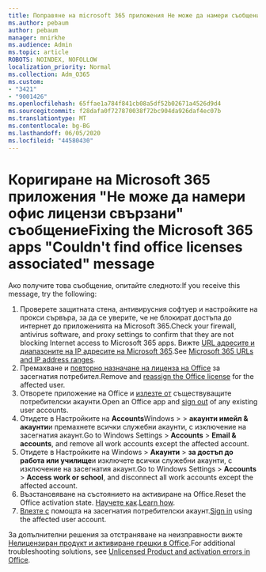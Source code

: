 ```yaml
---
title: Поправяне на microsoft 365 приложения Не може да намери съобщения за лицензи за office
ms.author: pebaum
author: pebaum
manager: mnirkhe
ms.audience: Admin
ms.topic: article
ROBOTS: NOINDEX, NOFOLLOW
localization_priority: Normal
ms.collection: Adm_O365
ms.custom:
- "3421"
- "9001426"
ms.openlocfilehash: 65ffae1a784f841cb08a5df52b02671a4526d9d4
ms.sourcegitcommit: f28dafa0f727870038f72bc904da926daf4ec07b
ms.translationtype: MT
ms.contentlocale: bg-BG
ms.lasthandoff: 06/05/2020
ms.locfileid: "44580430"
---
```

# <a name="fixing-the-microsoft-365-apps-couldnt-find-office-licenses-associated-message"></a><span data-ttu-id="48966-102">Коригиране на Microsoft 365 приложения "Не може да намери офис лицензи свързани" съобщение</span><span class="sxs-lookup"><span data-stu-id="48966-102">Fixing the Microsoft 365 apps "Couldn't find office licenses associated" message</span></span>

<span data-ttu-id="48966-103">Ако получите това съобщение, опитайте следното:</span><span class="sxs-lookup"><span data-stu-id="48966-103">If you receive this message, try the following:</span></span>

1. <span data-ttu-id="48966-104">Проверете защитната стена, антивирусния софтуер и настройките на прокси сървъра, за да се уверите, че не блокират достъпа до интернет до приложенията на Microsoft 365.</span><span class="sxs-lookup"><span data-stu-id="48966-104">Check your firewall, antivirus software, and proxy settings to confirm that they are not blocking Internet access to Microsoft 365 apps.</span></span> <span data-ttu-id="48966-105">Вижте [URL адресите и диапазоните на IP адресите на Microsoft 365](https://docs.microsoft.com/office365/enterprise/urls-and-ip-address-ranges).</span><span class="sxs-lookup"><span data-stu-id="48966-105">See [Microsoft 365 URLs and IP address ranges](https://docs.microsoft.com/office365/enterprise/urls-and-ip-address-ranges).</span></span>
2. <span data-ttu-id="48966-106">Премахване и [повторно назначане на лиценза на Office](https://docs.microsoft.com/microsoft-365/admin/manage/assign-licenses-to-users) за засегнатия потребител.</span><span class="sxs-lookup"><span data-stu-id="48966-106">Remove and [reassign the Office license](https://docs.microsoft.com/microsoft-365/admin/manage/assign-licenses-to-users) for the affected user.</span></span> 
3. <span data-ttu-id="48966-107">Отворете приложение на Office и [излезте от](https://support.office.com/article/5a20dc11-47e9-4b6f-945d-478cb6d92071) съществуващите потребителски акаунти.</span><span class="sxs-lookup"><span data-stu-id="48966-107">Open an Office app and [sign out](https://support.office.com/article/5a20dc11-47e9-4b6f-945d-478cb6d92071) of any existing user accounts.</span></span>
4. <span data-ttu-id="48966-108">Отидете в Настройките на **Accounts**Windows >  >  **акаунти имейл & акаунти**и премахнете всички служебни акаунти, с изключение на засегнатия акаунт.</span><span class="sxs-lookup"><span data-stu-id="48966-108">Go to Windows Settings > **Accounts** > **Email & accounts**, and remove all work accounts except the affected account.</span></span>
5. <span data-ttu-id="48966-109">Отидете в Настройките на Windows > **Акаунти**  >  **за достъп до работа или училище**и изключете всички служебни акаунти, с изключение на засегнатия акаунт.</span><span class="sxs-lookup"><span data-stu-id="48966-109">Go to Windows Settings > **Accounts** > **Access work or school**, and disconnect all work accounts except the affected account.</span></span>
6. <span data-ttu-id="48966-110">Възстановяване на състоянието на активиране на Office.</span><span class="sxs-lookup"><span data-stu-id="48966-110">Reset the Office activation state.</span></span> <span data-ttu-id="48966-111">[Научете как](https://docs.microsoft.com/office365/troubleshoot/activation/reset-office-365-proplus-activation-state).</span><span class="sxs-lookup"><span data-stu-id="48966-111">[Learn how](https://docs.microsoft.com/office365/troubleshoot/activation/reset-office-365-proplus-activation-state).</span></span>
7. <span data-ttu-id="48966-112">[Влезте с](https://support.office.com/article/628ea040-f265-49de-b986-be09c3ebf8a9) помощта на засегнатия потребителски акаунт.</span><span class="sxs-lookup"><span data-stu-id="48966-112">[Sign in](https://support.office.com/article/628ea040-f265-49de-b986-be09c3ebf8a9) using the affected user account.</span></span>

<span data-ttu-id="48966-113">За допълнителни решения за отстраняване на неизправности вижте [Нелицензиран продукт и активиране грешки в Office](https://support.office.com/Article/0d23d3c0-c19c-4b2f-9845-5344fedc4380).</span><span class="sxs-lookup"><span data-stu-id="48966-113">For additional troubleshooting solutions, see [Unlicensed Product and activation errors in Office](https://support.office.com/Article/0d23d3c0-c19c-4b2f-9845-5344fedc4380).</span></span>